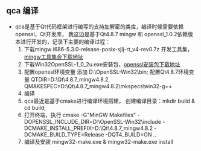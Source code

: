 ## qca 编译

- qca是基于Qt代码框架进行编写的支持加解密的类库，编译时候需要依赖openssl，Qt开发库， 我这边是基于Qt4.8.7 mingw 和 openssl_1.0.2依赖版本进行开发的，记录下主要的编译过程：
  1. 下载mingw i686-5.3.0-release-posix-sjlj-rt_v4-rev0.7z 开发工具集，[mingw工具集合下载地址](https://sourceforge.net/projects/mingw-w64/files/Toolchains%20targetting%20Win32/Personal%20Builds/mingw-builds/5.3.0/threads-win32/sjlj/)
  2. 下载Win32OpenSSL-1_0_2u.exe安装包，[openssl安装包下载地址](https://slproweb.com/products/Win32OpenSSL.html) 
  3. 配置openssl环境变量 添加 D:\OpenSSL-Win32\bin; 配置Qt4.8.7环境变量 QTDIR=D:\Qt\4.8.7_mingw4.8.2, QMAKESPEC=D:\Qt\4.8.7_mingw4.8.2\mkspecs\win32-g++
  4. 编译 
    1. qca最近是基于cmake进行编译环境搭建， 创建编译目录：mkdir build & cd build;
    2. 打开终端，执行 cmake -G"MinGW Makefiles" -DOPENSSL_INCLUDE_DIR=D:\OpenSSL-Win32\include  -DCMAKE_INSTALL_PREFIX=D:\Qt\4.8.7_mingw4.8.2 -DCMAKE_BUILD_TYPE=Release -DQT4_BUILD=ON ..
    3. 编译及安装 mingw32-make.exe & mingw32-make.exe install
